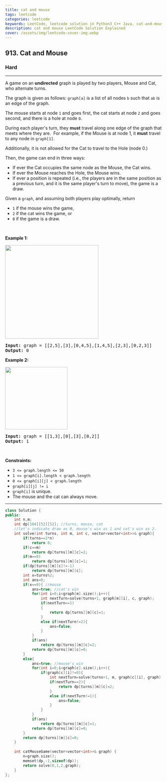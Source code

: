 ```yaml
---
title: cat and mouse
tags: leetcode
categories: leetcode
keywords: LeetCode, leetcode solution in Python3 C++ Java, cat-and-mouse solution
description: cat and mouse LeetCode Solution Explained
cover: /assets/img/leetcode-cover-img.webp
---
```





<h2>913. Cat and Mouse</h2><h3>Hard</h3><hr><div><p>A game on an <strong>undirected</strong> graph is played by two players, Mouse and Cat, who alternate turns.</p>

<p>The graph is given as follows: <code>graph[a]</code> is a list of all nodes <code>b</code> such that <code>ab</code> is an edge of the graph.</p>

<p>The mouse starts at node <code>1</code> and goes first, the cat starts at node <code>2</code> and goes second, and there is a hole at node <code>0</code>.</p>

<p>During each player's turn, they <strong>must</strong> travel along one&nbsp;edge of the graph that meets where they are.&nbsp; For example, if the Mouse is at node 1, it <strong>must</strong> travel to any node in <code>graph[1]</code>.</p>

<p>Additionally, it is not allowed for the Cat to travel to the Hole (node 0.)</p>

<p>Then, the game can end in three&nbsp;ways:</p>

<ul>
	<li>If ever the Cat occupies the same node as the Mouse, the Cat wins.</li>
	<li>If ever the Mouse reaches the Hole, the Mouse wins.</li>
	<li>If ever a position is repeated (i.e., the players are in the same position as a previous turn, and&nbsp;it is the same player's turn to move), the game is a draw.</li>
</ul>

<p>Given a <code>graph</code>, and assuming both players play optimally, return</p>

<ul>
	<li><code>1</code>&nbsp;if the mouse wins the game,</li>
	<li><code>2</code>&nbsp;if the cat wins the game, or</li>
	<li><code>0</code>&nbsp;if the game is a draw.</li>
</ul>

<p>&nbsp;</p>
<p><strong>Example 1:</strong></p>
<img alt="" src="https://assets.leetcode.com/uploads/2020/11/17/cat1.jpg" style="width: 300px; height: 300px;">
<pre><strong>Input:</strong> graph = [[2,5],[3],[0,4,5],[1,4,5],[2,3],[0,2,3]]
<strong>Output:</strong> 0
</pre>

<p><strong>Example 2:</strong></p>
<img alt="" src="https://assets.leetcode.com/uploads/2020/11/17/cat2.jpg" style="width: 200px; height: 200px;">
<pre><strong>Input:</strong> graph = [[1,3],[0],[3],[0,2]]
<strong>Output:</strong> 1
</pre>

<p>&nbsp;</p>
<p><strong>Constraints:</strong></p>

<ul>
	<li><code>3 &lt;= graph.length &lt;= 50</code></li>
	<li><code>1&nbsp;&lt;= graph[i].length &lt; graph.length</code></li>
	<li><code>0 &lt;= graph[i][j] &lt; graph.length</code></li>
	<li><code>graph[i][j] != i</code></li>
	<li><code>graph[i]</code> is unique.</li>
	<li>The mouse and the cat can always move.&nbsp;</li>
</ul>
</div>

---




```cpp
class Solution {
public:
    int n,m;
    int dp[104][52][52]; //turns, mouse, cat
    //let's indicate draw as 0, mouse's win as 1 and cat's win as 2.
    int solve(int turns, int m, int c, vector<vector<int>>& graph){
        if(turns==2*n)
            return 0;
        if(c==m)
            return dp[turns][m][c]=2;
        if(m==0)
            return dp[turns][m][c]=1;
        if(dp[turns][m][c]!=-1)
            return dp[turns][m][c];
        int x=turns%2;
        int ans=0;
        if(x==0){ //mouse
            ans=true; //cat's win
            for(int i=0;i<graph[m].size();i++){
                int nextTurn=solve(turns+1, graph[m][i], c, graph);
                if(nextTurn==1)
                {
                    return dp[turns][m][c]=1;
                }
                else if(nextTurn!=2){
                    ans=false;
                } 
            }
            if(ans)
                return dp[turns][m][c]=2;
            return dp[turns][m][c]=0;
        }
        else{
            ans=true; //mouse's win
            for(int i=0;i<graph[c].size();i++){
                if(graph[c][i]!=0){
                    int nextTurn=solve(turns+1, m, graph[c][i], graph);
                    if(nextTurn==2){
                        return dp[turns][m][c]=2;
                    }
                    else if(nextTurn!=1){
                        ans=false;
                    }
                }
            }
            if(ans)
                return dp[turns][m][c]=1;
            return dp[turns][m][c]=0;
        }
        return dp[turns][m][c]=0;
    }
    
    int catMouseGame(vector<vector<int>>& graph) {
        n=graph.size();
        memset(dp,-1,sizeof(dp));
        return solve(0,1,2,graph);
    }
};
```
